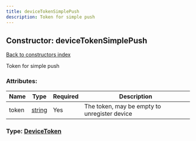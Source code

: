 ```yaml
---
title: deviceTokenSimplePush
description: Token for simple push
---
```

## Constructor: deviceTokenSimplePush  
[Back to constructors index](index.md)



Token for simple push

### Attributes:

| Name     |    Type       | Required | Description |
|----------|---------------|----------|-------------|
|token|[string](../types/string.md) | Yes|The token, may be empty to unregister device|



### Type: [DeviceToken](../types/DeviceToken.md)


